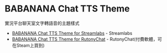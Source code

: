 # BABANANA Chat TTS Theme

實況平台聊天室文字轉語音的主題樣式

* [BABANANA Chat TTS Theme for Streamlabs](./for-streamlabs) - Streamlabs
* [BABANANA Chat TTS Theme for RutonyChat](./for-rutonychat) - RutonyChat(付費軟體，可在Steam上買到)